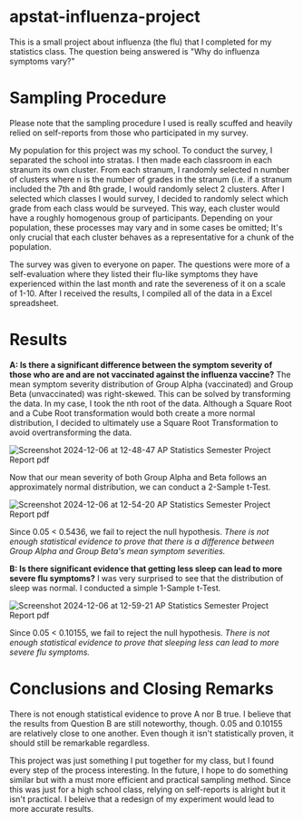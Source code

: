 # apstat-influenza-project
This is a small project about influenza (the flu) that I completed for my statistics class. The question being answered is "Why do influenza symptoms vary?"

# Sampling Procedure
Please note that the sampling procedure I used is really scuffed and heavily relied on self-reports from those who participated in my survey.

My population for this project was my school. To conduct the survey, I separated the school into stratas. I then made each classroom in each stranum its own cluster.
From each stranum, I randomly selected n number of clusters where n is the number of grades in the stranum (i.e. if a stranum included the 7th and 8th grade, I would randomly select 2 clusters. After I selected which classes I would survey, I decided to randomly select which grade from each class would be surveyed. This way, each cluster would have a roughly homogenous group of participants. Depending on your population, these processes may vary and in some cases be omitted; It's only crucial that each cluster behaves as a representative for a chunk of the population.

The survey was given to everyone on paper. The questions were more of a self-evaluation where they listed their flu-like symptoms they have experienced within the last month and rate the severeness of it on a scale of 1-10. After I received the results, I compiled all of the data in a Excel spreadsheet.

# Results
**A: Is there a significant difference between the symptom severity of those who are and are not vaccinated against the influenza vaccine?**
The mean symptom severity distribution of Group Alpha (vaccinated) and Group Beta (unvaccinated) was right-skewed. This can be solved by transforming the data. In my case, I took the nth root of the data. Although a Square Root and a Cube Root transformation would both create a more normal distribution, I decided to ultimately use a Square Root Transformation to avoid overtransforming the data.

![Screenshot 2024-12-06 at 12-48-47 AP Statistics Semester Project Report pdf](https://github.com/user-attachments/assets/14a5681e-6940-4277-8087-64e7f8eedec5)

Now that our mean severity of both Group Alpha and Beta follows an approximately normal distribution, we can conduct a 2-Sample t-Test.

![Screenshot 2024-12-06 at 12-54-20 AP Statistics Semester Project Report pdf](https://github.com/user-attachments/assets/ab7248b0-65fd-45d8-af84-71939a3f5025)

Since 0.05 < 0.5436, we fail to reject the null hypothesis. *There is not enough statistical evidence to prove that there is a difference between Group Alpha and Group Beta's mean symptom severities.*

**B: Is there significant evidence that getting less sleep can lead to more severe flu symptoms?**
I was very surprised to see that the distribution of sleep was normal. I conducted a simple 1-Sample t-Test.

![Screenshot 2024-12-06 at 12-59-21 AP Statistics Semester Project Report pdf](https://github.com/user-attachments/assets/17412cb2-3c79-43f3-918a-3a963f5208da)

Since 0.05 < 0.10155, we fail to reject the null hypothesis. *There is not enough statistical evidence to prove that sleeping less can lead to more severe flu symptoms.*

# Conclusions and Closing Remarks
There is not enough statistical evidence to prove A nor B true. I believe that the results from Question B are still noteworthy, though. 0.05 and 0.10155 are relatively close to one another. Even though it isn't statistically proven, it should still be remarkable regardless.

This project was just something I put together for my class, but I found every step of the process interesting. In the future, I hope to do something similar but with a must more efficient and practical sampling method. Since this was just for a high school class, relying on self-reports is alright but it isn't practical. I beleive that a redesign of my experiment would lead to more accurate results.
